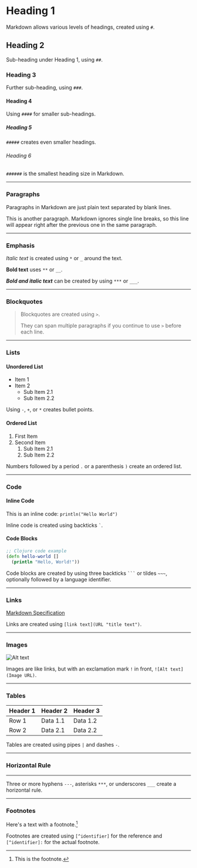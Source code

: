 # Heading 1

Markdown allows various levels of headings, created using `#`.

## Heading 2

Sub-heading under Heading 1, using `##`.

### Heading 3

Further sub-heading, using `###`.

#### Heading 4

Using `####` for smaller sub-headings.

##### Heading 5

`#####` creates even smaller headings.

###### Heading 6

`######` is the smallest heading size in Markdown.

---

### Paragraphs

Paragraphs in Markdown are just plain text separated by blank lines.

This is another paragraph. Markdown ignores single line breaks, so this line will appear right after the previous one in the same paragraph.

---

### Emphasis

_Italic text_ is created using `*` or `_` around the text.

**Bold text** uses `**` or `__`.

**_Bold and italic text_** can be created by using `***` or `___`.

---

### Blockquotes

> Blockquotes are created using `>`.
>
> They can span multiple paragraphs if you continue to use `>` before each line.

---

### Lists

#### Unordered List

- Item 1
- Item 2
  - Sub Item 2.1
  - Sub Item 2.2

Using `-`, `+`, or `*` creates bullet points.

#### Ordered List

1. First Item
2. Second Item
   1. Sub Item 2.1
   2. Sub Item 2.2

Numbers followed by a period `.` or a parenthesis `)` create an ordered list.

---

### Code

#### Inline Code

This is an inline code: `println("Hello World")`

Inline code is created using backticks `` ` ``.

#### Code Blocks

```clojure
;; Clojure code example
(defn hello-world []
  (println "Hello, World!"))
```

Code blocks are created by using three backticks ` ``` ` or tildes `~~~`, optionally followed by a language identifier.

---

### Links

[Markdown Specification](https://daringfireball.net/projects/markdown/ "Markdown Specification")

Links are created using `[link text](URL "title text")`.

---

### Images

![Alt text](https://via.placeholder.com/150)

Images are like links, but with an exclamation mark `!` in front, `![Alt text](Image URL)`.

---

### Tables

| Header 1 | Header 2 | Header 3 |
| -------- | -------- | -------- |
| Row 1    | Data 1.1 | Data 1.2 |
| Row 2    | Data 2.1 | Data 2.2 |

Tables are created using pipes `|` and dashes `-`.

---

### Horizontal Rule

---

Three or more hyphens `---`, asterisks `***`, or underscores `___` create a horizontal rule.

---

### Footnotes

Here's a text with a footnote.[^1]

[^1]: This is the footnote.

Footnotes are created using `[^identifier]` for the reference and `[^identifier]:` for the actual footnote.
